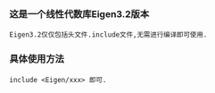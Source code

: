 ### 这是一个线性代数库Eigen3.2版本
    Eigen3.2仅仅包括头文件.include文件,无需进行编译即可使用.

### 具体使用方法
    include <Eigen/xxx> 即可.
